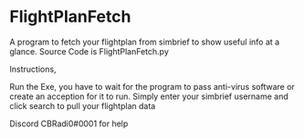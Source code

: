 # FlightPlanFetch
A program to fetch your flightplan from simbrief to show useful info at a glance.
Source Code is FlightPlanFetch.py

Instructions,

Run the Exe, you have to wait for the program to pass anti-virus software or create an acception for it to run.
Simply enter  your simbrief username and click search to pull your flightplan data

Discord CBRadi0#0001 for help
